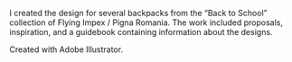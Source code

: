 I created the design for several backpacks from the “Back to School” collection of Flying Impex / Pigna Romania. The work included proposals, inspiration, and a guidebook containing information about the designs.
 
 Created with Adobe Illustrator.